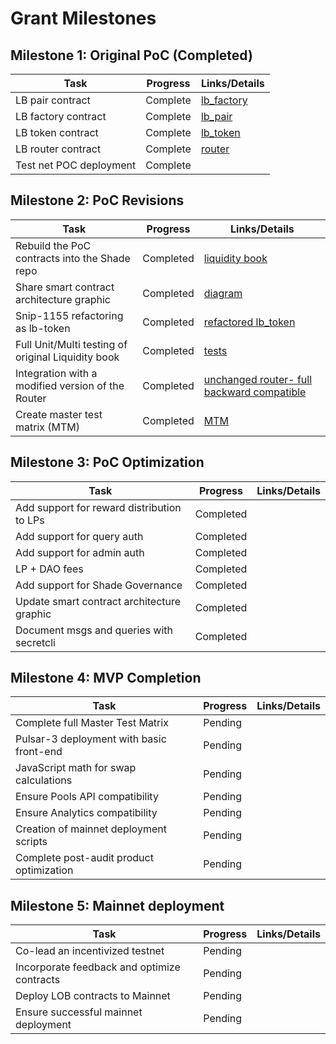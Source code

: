 # Grant Milestones

## Milestone 1: Original PoC (Completed)

| Task                    | Progress | Links/Details                                                                                                             |
| ----------------------- | -------- | ------------------------------------------------------------------------------------------------------------------------- |
| LB pair contract        | Complete | [lb_factory](https://github.com/securesecrets/shade/tree/liquidity-orderbook-develop/contracts/liquidity_book/lb_factory) |
| LB factory contract     | Complete | [lb_pair](https://github.com/securesecrets/shade/tree/liquidity-orderbook-develop/contracts/liquidity_book/lb_pair)       |
| LB token contract       | Complete | [lb_token](https://github.com/securesecrets/shade/tree/liquidity-orderbook-develop/contracts/liquidity_book/lb_token)     |
| LB router contract      | Complete | [router](https://github.com/securesecrets/shade/tree/liquidity-orderbook-develop/contracts/liquidity_book/router)         |
| Test net POC deployment | Complete |                                                                                                                           |

## Milestone 2: PoC Revisions

| Task                                               | Progress  | Links/Details                                                                                                                                         |
| -------------------------------------------------- | --------- | ----------------------------------------------------------------------------------------------------------------------------------------------------- |
| Rebuild the PoC contracts into the Shade repo      | Completed | [liquidity book](https://github.com/securesecrets/shade/tree/liquidity-orderbook-develop/contracts/liquidity_book)                                    |
| Share smart contract architecture graphic          | Completed | [diagram](https://github.com/securesecrets/shade/blob/liquidity-orderbook-develop/contracts/liquidity_book/Liquidity_Book_structure.pdf)              |
| Snip-1155 refactoring as lb-token                  | Completed | [refactored lb_token](https://github.com/securesecrets/shade/tree/liquidity-orderbook-develop/contracts/liquidity_book/lb_token)                      |
| Full Unit/Multi testing of original Liquidity book | Completed | [tests](https://github.com/securesecrets/shade/tree/liquidity-orderbook-develop/contracts/liquidity_book/tests)                                       |
| Integration with a modified version of the Router  | Completed | [unchanged router- full backward compatible](https://github.com/securesecrets/shade/tree/liquidity-orderbook-develop/contracts/liquidity_book/router) |
| Create master test matrix (MTM)                    | Completed | [MTM](https://docs.google.com/spreadsheets/d/14qmNAOGwOTT2znlV4YJnAuKc1BewtC91Yornl4FkQPY)                                                            |

## Milestone 3: PoC Optimization

| Task                                       | Progress  | Links/Details |
| ------------------------------------------ | --------- | ------------- |
| Add support for reward distribution to LPs | Completed |               |
| Add support for query auth                 | Completed |               |
| Add support for admin auth                 | Completed |               |
| LP + DAO fees                              | Completed |               |
| Add support for Shade Governance           | Completed |               |
| Update smart contract architecture graphic | Completed |               |
| Document msgs and queries with secretcli   | Completed |               |

## Milestone 4: MVP Completion

| Task                                     | Progress | Links/Details |
| ---------------------------------------- | -------- | ------------- |
| Complete full Master Test Matrix         | Pending  |               |
| Pulsar-3 deployment with basic front-end | Pending  |               |
| JavaScript math for swap calculations    | Pending  |               |
| Ensure Pools API compatibility           | Pending  |               |
| Ensure Analytics compatibility           | Pending  |               |
| Creation of mainnet deployment scripts   | Pending  |               |
| Complete post-audit product optimization | Pending  |               |

## Milestone 5: Mainnet deployment

| Task                                        | Progress | Links/Details |
| ------------------------------------------- | -------- | ------------- |
| Co-lead an incentivized testnet             | Pending  |               |
| Incorporate feedback and optimize contracts | Pending  |               |
| Deploy LOB contracts to Mainnet             | Pending  |               |
| Ensure successful mainnet deployment        | Pending  |               |
